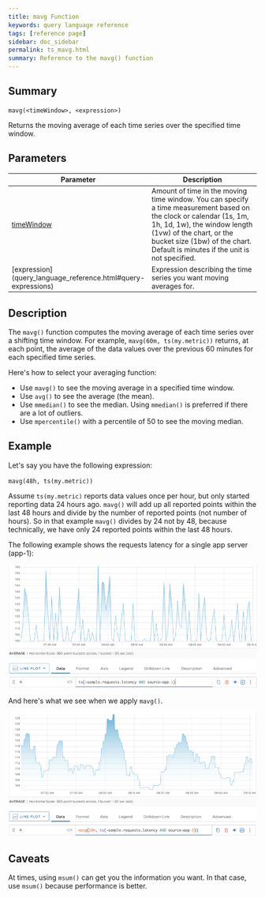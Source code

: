 ```yaml
---
title: mavg Function
keywords: query language reference
tags: [reference page]
sidebar: doc_sidebar
permalink: ts_mavg.html
summary: Reference to the mavg() function
---
```


## Summary

```
mavg(<timeWindow>, <expression>)
```

Returns the moving average of each time series over the specified time window.

## Parameters

<table>
<tbody>
<thead>
<tr><th width="20%">Parameter</th><th width="80%">Description</th></tr>
</thead>
<tr>
<td><a href="query_language_reference.html#common-parameters">timeWindow</a></td>
<td>Amount of time in the moving time window. You can specify a time measurement based on the clock or calendar (1s, 1m, 1h, 1d, 1w), the window length (1vw) of the chart, or the bucket size (1bw) of the chart. Default is minutes if the unit is not specified.
</td></tr>
<tr>
<td markdown="span"> [expression](query_language_reference.html#query-expressions)</td>
<td>Expression describing the time series you want moving averages for.</td>
</tr>
</tbody>
</table>

## Description

The `mavg()` function computes the moving average of each time series over a shifting time window. For example, `mavg(60m, ts(my.metric))` returns, at each point, the average of the data values over the previous 60 minutes for each specified time series.

Here's how to select your averaging function:

* Use `mavg()` to see the moving average in a specified time window.
* Use `avg()` to see the average (the mean).
* Use `mmedian()` to see the median. Using `mmedian()` is preferred if there are a lot of outliers.
* Use `mpercentile()` with a percentile of 50 to see the moving median.


## Example

Let's say you have the following expression:

`mavg(48h, ts(my.metric))`

Assume `ts(my.metric)` reports data values once per hour, but only started reporting data 24 hours ago. `mavg()` will add up all reported points within the last 48 hours and divide by the number of reported points (not number of hours). So in that example `mavg()` divides by 24 not by 48, because technically, we have only 24 reported points within the last 48 hours.

The following example shows the requests latency for a single app server (app-1):

![mavg before](images/ts_mavg_before.png)

And here's what we see when we apply `mavg()`.

![mavg](images/ts_mavg.png)

## Caveats

At times, using `msum()` can get you the information you want. In that case, use `msum()` because performance is better.
